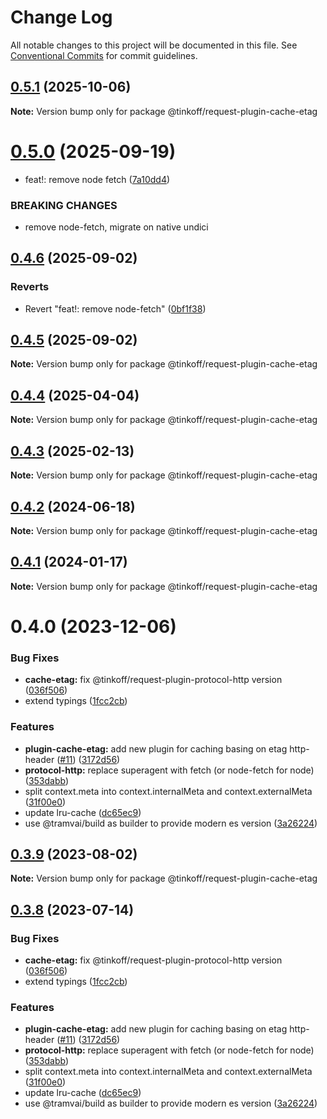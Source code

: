 # Change Log

All notable changes to this project will be documented in this file.
See [Conventional Commits](https://conventionalcommits.org) for commit guidelines.

## [0.5.1](https://github.com/tramvaijs/request/compare/@tinkoff/request-plugin-cache-etag@0.5.0...@tinkoff/request-plugin-cache-etag@0.5.1) (2025-10-06)

**Note:** Version bump only for package @tinkoff/request-plugin-cache-etag





# [0.5.0](https://github.com/tramvaijs/request/compare/@tinkoff/request-plugin-cache-etag@0.4.6...@tinkoff/request-plugin-cache-etag@0.5.0) (2025-09-19)


* feat!: remove node fetch ([7a10dd4](https://github.com/tramvaijs/request/commit/7a10dd49cf763b68ca78009fdbac8a75f65f5b0f))


### BREAKING CHANGES

* remove node-fetch, migrate on native undici





## [0.4.6](https://github.com/tramvaijs/request/compare/@tinkoff/request-plugin-cache-etag@0.4.5...@tinkoff/request-plugin-cache-etag@0.4.6) (2025-09-02)


### Reverts

* Revert "feat!: remove node-fetch" ([0bf1f38](https://github.com/tramvaijs/request/commit/0bf1f38b55ed39ec3543c66c2df2d657e53df919))





## [0.4.5](https://github.com/tramvaijs/request/compare/@tinkoff/request-plugin-cache-etag@0.4.4...@tinkoff/request-plugin-cache-etag@0.4.5) (2025-09-02)

**Note:** Version bump only for package @tinkoff/request-plugin-cache-etag





## [0.4.4](https://github.com/tramvaijs/request/compare/@tinkoff/request-plugin-cache-etag@0.4.3...@tinkoff/request-plugin-cache-etag@0.4.4) (2025-04-04)

**Note:** Version bump only for package @tinkoff/request-plugin-cache-etag





## [0.4.3](https://github.com/tramvaijs/request/compare/@tinkoff/request-plugin-cache-etag@0.4.2...@tinkoff/request-plugin-cache-etag@0.4.3) (2025-02-13)

**Note:** Version bump only for package @tinkoff/request-plugin-cache-etag





## [0.4.2](https://github.com/tramvaijs/request/compare/@tinkoff/request-plugin-cache-etag@0.4.1...@tinkoff/request-plugin-cache-etag@0.4.2) (2024-06-18)

**Note:** Version bump only for package @tinkoff/request-plugin-cache-etag





## [0.4.1](https://github.com/tramvaijs/request/compare/@tinkoff/request-plugin-cache-etag@0.4.0...@tinkoff/request-plugin-cache-etag@0.4.1) (2024-01-17)

**Note:** Version bump only for package @tinkoff/request-plugin-cache-etag





# 0.4.0 (2023-12-06)


### Bug Fixes

* **cache-etag:** fix @tinkoff/request-plugin-protocol-http version ([036f506](https://github.com/tramvaijs/request/commit/036f506d9c5948aa89091a9034e9ba1575957187))
* extend typings ([1fcc2cb](https://github.com/tramvaijs/request/commit/1fcc2cb32597b10d788de36303507e385042fc96))


### Features

* **plugin-cache-etag:** add new plugin for caching basing on etag http-header ([#11](https://github.com/tramvaijs/request/issues/11)) ([3172d56](https://github.com/tramvaijs/request/commit/3172d56f9d36c8999d8984a004e8567d7d02cf6c))
* **protocol-http:** replace superagent with fetch (or node-fetch for node) ([353dabb](https://github.com/tramvaijs/request/commit/353dabbffebe18060f62ff2527353137e4b63a8f))
* split context.meta into context.internalMeta and context.externalMeta ([31f00e0](https://github.com/tramvaijs/request/commit/31f00e0ae14767f213a67eb2df349c9f75adcfe7))
* update lru-cache ([dc65ec9](https://github.com/tramvaijs/request/commit/dc65ec92fb185b0100d5a87f4aecadc39f2a9cd5))
* use @tramvai/build as builder to provide modern es version ([3a26224](https://github.com/tramvaijs/request/commit/3a26224221d4fc073938cf32c2f147515620c28e))





## [0.3.9](https://github.com/Tinkoff/tinkoff-request/compare/@tinkoff/request-plugin-cache-etag@0.3.8...@tinkoff/request-plugin-cache-etag@0.3.9) (2023-08-02)

**Note:** Version bump only for package @tinkoff/request-plugin-cache-etag





## [0.3.8](https://github.com/Tinkoff/tinkoff-request/compare/@tinkoff/request-plugin-cache-etag@0.3.8...@tinkoff/request-plugin-cache-etag@0.3.8) (2023-07-14)


### Bug Fixes

* **cache-etag:** fix @tinkoff/request-plugin-protocol-http version ([036f506](https://github.com/Tinkoff/tinkoff-request/commit/036f506d9c5948aa89091a9034e9ba1575957187))
* extend typings ([1fcc2cb](https://github.com/Tinkoff/tinkoff-request/commit/1fcc2cb32597b10d788de36303507e385042fc96))


### Features

* **plugin-cache-etag:** add new plugin for caching basing on etag http-header ([#11](https://github.com/Tinkoff/tinkoff-request/issues/11)) ([3172d56](https://github.com/Tinkoff/tinkoff-request/commit/3172d56f9d36c8999d8984a004e8567d7d02cf6c))
* **protocol-http:** replace superagent with fetch (or node-fetch for node) ([353dabb](https://github.com/Tinkoff/tinkoff-request/commit/353dabbffebe18060f62ff2527353137e4b63a8f))
* split context.meta into context.internalMeta and context.externalMeta ([31f00e0](https://github.com/Tinkoff/tinkoff-request/commit/31f00e0ae14767f213a67eb2df349c9f75adcfe7))
* update lru-cache ([dc65ec9](https://github.com/Tinkoff/tinkoff-request/commit/dc65ec92fb185b0100d5a87f4aecadc39f2a9cd5))
* use @tramvai/build as builder to provide modern es version ([3a26224](https://github.com/Tinkoff/tinkoff-request/commit/3a26224221d4fc073938cf32c2f147515620c28e))
